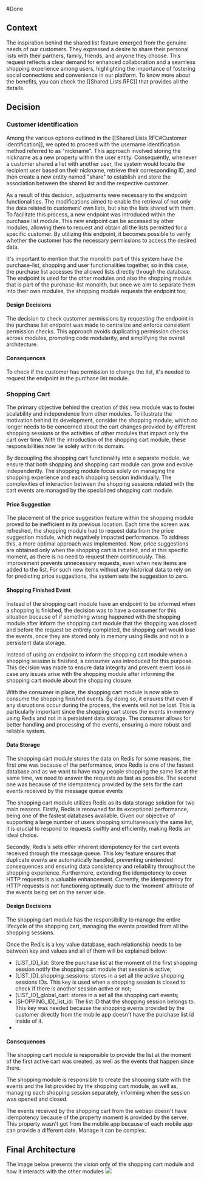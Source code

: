 #Done 

## Context

The inspiration behind the shared list feature emerged from the genuine needs of our customers. They expressed a desire to share their personal lists with their partners, family, friends, and anyone they choose. This request reflects a clear demand for enhanced collaboration and a seamless shopping experience among users, highlighting the importance of fostering social connections and convenience in our platform. 
To know more about the benefits, you can check the [[Shared Lists RFC]] that provides all the details.

## Decision

### Customer identification

Among the various options outlined in the [[Shared Lists RFC#Customer identification]], we opted to proceed with the username identification method referred to as "nickname". This approach involved storing the nickname as a new property within the user entity. Consequently, whenever a customer shared a list with another user, the system would locate the recipient user based on their nickname, retrieve their corresponding ID, and then create a new entity named "share" to establish and store the association between the shared list and the respective customer.

As a result of this decision, adjustments were necessary to the endpoint functionalities. The modifications aimed to enable the retrieval of not only the data related to customers' own lists, but also the lists shared with them. To facilitate this process, a new endpoint was introduced within the purchase list module. This new endpoint can be accessed by other modules, allowing them to request and obtain all the lists permitted for a specific customer. By utilizing this endpoint, it becomes possible to verify whether the customer has the necessary permissions to access the desired data.

It's important to mention that the monolith part of this system have the purchase-list, shopping and user functionalities together, so in this case, the purchase list accesses the allowed lists directly through the database. The endpoint is used for the other modules and also the shopping module that is part of the purchase-list monolith, but once we aim to separate them into their own modules, the shopping module requests the endpoint too;

#### Design Decisions 

The decision to check customer permissions by requesting the endpoint in the purchase list endpoint was made to centralize and enforce consistent permission checks. This approach avoids duplicating permission checks across modules, promoting code modularity, and simplifying the overall architecture.

#### Consequences

To check if the customer has permission to change the list, it's needed to request the endpoint in the purchase list module.

### Shopping Cart

The primary objective behind the creation of this new module was to foster scalability and independence from other modules. To illustrate the motivation behind its development, consider the shopping module, which no longer needs to be concerned about the cart changes provided by different shopping sessions or the activities of other modules that impact only the cart over time. With the introduction of the shopping cart module, these responsibilities now lie solely within its domain.

By decoupling the shopping cart functionality into a separate module, we ensure that both shopping and shopping cart module can grow and evolve independently. The shopping module focus solely on managing the shopping experience and each shopping session individually. The complexities of interaction between the shopping sessions related with the cart events are managed by the specialized shopping cart module.

#### Price Suggestion
  
The placement of the price suggestion feature within the shopping module proved to be inefficient in its previous location. Each time the screen was refreshed, the shopping module had to request data from the price suggestion module, which negatively impacted performance. To address this, a more optimal approach was implemented. Now, price suggestions are obtained only when the shopping cart is initiated, and at this specific moment, as there is no need to request them continuously. This improvement prevents unnecessary requests, even when new items are added to the list. For such new items without any historical data to rely on for predicting price suggestions, the system sets the suggestion to zero.

#### Shopping Finished Event

Instead of the shopping cart module have an endpoint to be informed when a shopping is finished, the decision was to have a consumer for this situation because of if something wrong happened with the shopping module after inform the shopping cart module that the shopping was closed and before the request be entirely completed, the shopping cart would lose the events, once they are stored only in memory using Redis and not in a persistent data storage.

Instead of using an endpoint to inform the shopping cart module when a shopping session is finished, a consumer was introduced for this purpose. This decision was made to ensure data integrity and prevent event loss in case any issues arise with the shopping module after informing the shopping cart module about the shopping closure.

With the consumer in place, the shopping cart module is now able to consume the shopping finished events. By doing so, it ensures that even if any disruptions occur during the process, the events will not be lost. This is particularly important since the shopping cart stores the events in-memory using Redis and not in a persistent data storage. The consumer allows for better handling and processing of the events, ensuring a more robust and reliable system.

#### Data Storage

The shopping cart module stores the data on Redis for some reasons, the first one was because of the performance, once Redis is one of the fastest database and as we want to have many people shopping the same list at the same time, we need to answer the requests as fast as possible. The second one was because of the idempotency provided by the sets for the cart events received by the message queue events 

The shopping cart module utilizes Redis as its data storage solution for two main reasons. Firstly, Redis is renowned for its exceptional performance, being one of the fastest databases available. Given our objective of supporting a large number of users shopping simultaneously the same list, it is crucial to respond to requests swiftly and efficiently, making Redis an ideal choice.

Secondly, Redis's sets offer inherent idempotency for the cart events received through the message queue. This key feature ensures that duplicate events are automatically handled, preventing unintended consequences and ensuring data consistency and reliability throughout the shopping experience. Furthermore, extending the idempotency to cover HTTP requests is a valuable enhancement. Currently, the idempotency for HTTP requests is not functioning optimally due to the 'moment' attribute of the events being set on the server side.

#### Design Decisions 

The shopping cart module has the responsibility to manage the entire lifecycle of the shopping cart, managing the events provided from all the shopping sessions.

Once the Redis is a key value database, each relationship needs to be between key and values and all of them will be explained below:
- [LIST_ID]\_list: Store the purchase list at the moment of the first shopping session notify the shopping cart module that session is active;
- [LIST_ID]\_shopping\_sessions: stores in a set all the active shopping sessions IDs. This key is used when a shopping session is closed to check if there is another session active or not;
- [LIST_ID]\_global\_cart: stores in a set all the shopping cart events;
- [SHOPPING_ID]\_list\_id: The list ID that the shopping session belongs to. This key was needed because the shopping events provided by the customer directly from the mobile app doesn't have the purchase list id inside of it.
- 

#### Consequences

The shopping cart module is responsible to provide the list at the moment of the first active cart was created, as well as the events that happen since there. 

The shopping module is responsible to create the shopping state with the events and the list provided by the shopping cart module, as well as, managing each shopping session separately, informing when the session was opened and closed.

The events received by the shopping cart from the webapi doesn't have idempotency because of the property moment is provided by the server. This property wasn't got from the mobile app because of each mobile app can provide a different date. Manage it can be complex.

## Final Architecture 

The image below presents the vision only of the shopping cart module and how it interacts with the other modules
<img src="https://github.com/gumberss/FinanceControlinatorDocs/assets/38296002/5acadbd7-63cf-46cb-be95-55f8c0664787"/>

 







